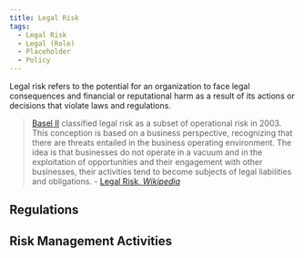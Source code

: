 ```yaml
---
title: Legal Risk
tags:
  - Legal Risk
  - Legal (Role)
  - Placeholder
  - Policy
---
```


<BoxOut title="Legal Risk" image="/img/bok/risks/legal-risk.png">

Legal risk refers to the potential for an organization to face legal consequences and financial or reputational harm as a result of its actions or decisions that violate laws and regulations.

> [Basel II](https://en.wikipedia.org/wiki/Basel_II) classified legal risk as a subset of operational risk in 2003. This conception is based on a business perspective, recognizing that there are threats entailed in the business operating environment. The idea is that businesses do not operate in a vacuum and in the exploitation of opportunities and their engagement with other businesses, their activities tend to become subjects of legal liabilities and obligations. - [Legal Risk, _Wikipedia_](https://en.wikipedia.org/wiki/Legal_risk)

</BoxOut>

## Regulations

<BokTagList filter="Regulations" />

## Risk Management Activities

<BokTagList tag="Legal Risk" filter="Activities" />